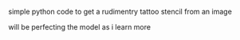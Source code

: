 simple python code to get a rudimentry tattoo stencil from an image 

will be perfecting the model as i learn more
